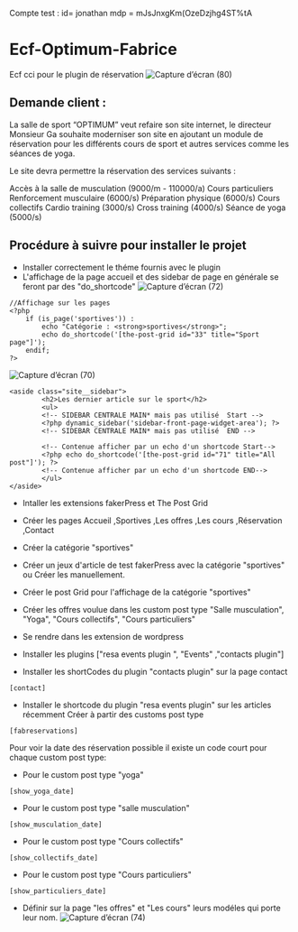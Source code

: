 Compte test :
id= jonathan
mdp = mJsJnxgKm(OzeDzjhg4ST%tA
# Ecf-Optimum-Fabrice
Ecf cci pour le plugin de réservation
![Capture d’écran (80)](https://user-images.githubusercontent.com/44850811/143307537-ece78a0b-6dec-4204-99e4-c45f0fbec0e7.png)


## Demande client :
La salle de sport “OPTIMUM” veut refaire son site internet, le directeur Monsieur Ga souhaite moderniser son site en ajoutant un module de réservation pour les différents cours de sport et autres services comme les séances de yoga.

Le site devra permettre la réservation des services suivants :

Accès à la salle de musculation (9000/m - 110000/a)
Cours particuliers
Renforcement musculaire (6000/s)
Préparation physique (6000/s)
Cours collectifs
Cardio training (3000/s)
Cross training (4000/s)
Séance de yoga (5000/s)

## Procédure à suivre pour installer le projet


- Installer correctement le théme fournis avec le plugin 
- L'affichage de la page accueil et des sidebar de page en générale se feront par des "do_shortcode"
![Capture d’écran (72)](https://user-images.githubusercontent.com/44850811/140199489-7de75b8b-594b-432f-a159-12a5cfe9fb69.png)
``` 
//Affichage sur les pages
<?php
	if (is_page('sportives')) :
	    echo "Catégorie : <strong>sportives</strong>";
	    echo do_shortcode('[the-post-grid id="33" title="Sport page"]');
	endif;
?>
``` 
![Capture d’écran (70)](https://user-images.githubusercontent.com/44850811/140199161-1653f108-ae94-4cf1-84c4-347cbc3c20fd.png)
``` 
<aside class="site__sidebar">
		<h2>Les dernier article sur le sport</h2>
		<ul>
		<!-- SIDEBAR CENTRALE MAIN* mais pas utilisé  Start -->
		<?php dynamic_sidebar('sidebar-front-page-widget-area'); ?>
		<!-- SIDEBAR CENTRALE MAIN* mais pas utilisé  END -->

		<!-- Contenue afficher par un echo d'un shortcode Start-->
		<?php echo do_shortcode('[the-post-grid id="71" title="All post"]'); ?>
		<!-- Contenue afficher par un echo d'un shortcode END-->
		</ul>
</aside>
``` 
- Intaller les extensions fakerPress et The Post Grid
- Créer les pages Accueil ,Sportives ,Les offres ,Les cours ,Réservation ,Contact
- Créer la catégorie "sportives"

- Créer un jeux d'article de test fakerPress avec la catégorie "sportives" ou Créer les manuellement.
- Créer le post Grid pour l'affichage de la catégorie "sportives"

- Créer les offres voulue dans les custom post type "Salle musculation", "Yoga", "Cours collectifs", "Cours particuliers"

- Se rendre dans les extension de wordpress 
- Installer les plugins ["resa events plugin ", "Events" ,"contacts plugin"]

- Installer les shortCodes du plugin  "contacts plugin" sur la page contact 
``` 
[contact]
```
- Installer le shortcode du plugin "resa events plugin" sur les articles récemment Créer à partir des customs post type 
```
[fabreservations]
```
Pour voir la date des réservation possible il existe un code court pour chaque custom post type:

- Pour le custom post type "yoga"
```
[show_yoga_date]
```
- Pour le custom post type "salle musculation"
```
[show_musculation_date]
```
- Pour le custom post type "Cours collectifs"
```
[show_collectifs_date]
```
- Pour le custom post type "Cours particuliers"
```
[show_particuliers_date]
```
- Définir sur la page "les offres" et "Les cours" leurs modéles qui porte leur nom.
![Capture d’écran (74)](https://user-images.githubusercontent.com/44850811/140200130-ddf2443b-9070-4845-95fe-319ad69be336.png)


